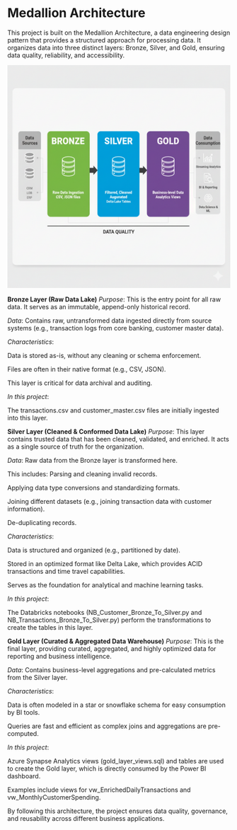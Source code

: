 # **Medallion Architecture**

This project is built on the Medallion Architecture, a data engineering design pattern that provides a structured approach for processing data. It organizes data into three distinct layers: Bronze, Silver, and Gold, ensuring data quality, reliability, and accessibility.

<img src="https://github.com/nikhil-jadhav123/banking-analytics/blob/main/docs/Medallion%20Architecture.png" alt="Medallion Architecture Diagram" width="700"/>

**Bronze Layer (Raw Data Lake)**
*Purpose*: This is the entry point for all raw data. It serves as an immutable, append-only historical record.

*Data*: Contains raw, untransformed data ingested directly from source systems (e.g., transaction logs from core banking, customer master data).

*Characteristics*:

Data is stored as-is, without any cleaning or schema enforcement.

Files are often in their native format (e.g., CSV, JSON).

This layer is critical for data archival and auditing.

*In this project*:

The transactions.csv and customer_master.csv files are initially ingested into this layer.

**Silver Layer (Cleaned & Conformed Data Lake)**
*Purpose*: This layer contains trusted data that has been cleaned, validated, and enriched. It acts as a single source of truth for the organization.

*Data*: Raw data from the Bronze layer is transformed here. 

This includes:
Parsing and cleaning invalid records.

Applying data type conversions and standardizing formats.

Joining different datasets (e.g., joining transaction data with customer information).

De-duplicating records.

*Characteristics*:

Data is structured and organized (e.g., partitioned by date).

Stored in an optimized format like Delta Lake, which provides ACID transactions and time travel capabilities.

Serves as the foundation for analytical and machine learning tasks.

*In this project*:

The Databricks notebooks (NB_Customer_Bronze_To_Silver.py and NB_Transactions_Bronze_To_Silver.py) perform the transformations to create the tables in this layer.

**Gold Layer (Curated & Aggregated Data Warehouse)**
*Purpose*: This is the final layer, providing curated, aggregated, and highly optimized data for reporting and business intelligence.

*Data*: Contains business-level aggregations and pre-calculated metrics from the Silver layer.

*Characteristics*:

Data is often modeled in a star or snowflake schema for easy consumption by BI tools.

Queries are fast and efficient as complex joins and aggregations are pre-computed.

*In this project*:

Azure Synapse Analytics views (gold_layer_views.sql) and tables are used to create the Gold layer, which is directly consumed by the Power BI dashboard.

Examples include views for vw_EnrichedDailyTransactions and vw_MonthlyCustomerSpending.

By following this architecture, the project ensures data quality, governance, and reusability across different business applications.
